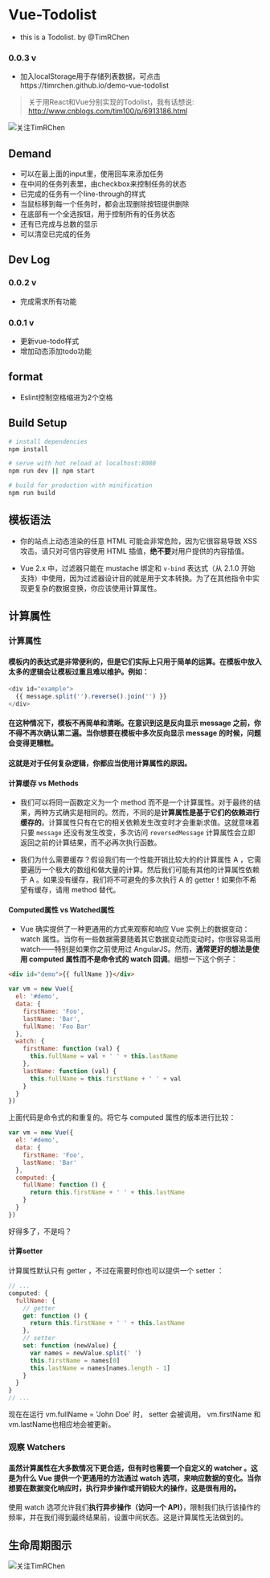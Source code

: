 # Vue-Todolist
*  this is a Todolist. by @TimRChen

### 0.0.3 v
*   加入localStorage用于存储列表数据，可点击https://timrchen.github.io/demo-vue-todolist

> 关于用React和Vue分别实现的Todolist，我有话想说: http://www.cnblogs.com/tim100/p/6913186.html

![关注TimRChen](https://raw.githubusercontent.com/TimRChen/photoRepo/master/Vue-Todlist/2017_01.gif)

## Demand
*   可以在最上面的input里，使用回车来添加任务
*   在中间的任务列表里，由checkbox来控制任务的状态
*   已完成的任务有一个line-through的样式
*   当鼠标移到每一个任务时，都会出现删除按钮提供删除
*   在底部有一个全选按钮，用于控制所有的任务状态
*   还有已完成与总数的显示
*   可以清空已完成的任务

## Dev Log

### 0.0.2 v
*   完成需求所有功能

### 0.0.1 v
*   更新vue-todo样式
*   增加动态添加todo功能


## format
*   Eslint控制空格缩进为2个空格

## Build Setup

``` bash
# install dependencies
npm install

# serve with hot reload at localhost:8080
npm run dev || npm start

# build for production with minification
npm run build
```

## 模板语法

*   你的站点上动态渲染的任意 HTML 可能会非常危险，因为它很容易导致 XSS 攻击。请只对可信内容使用 HTML 插值，**绝不要**对用户提供的内容插值。

*   Vue 2.x 中，过滤器只能在 mustache 绑定和 `v-bind` 表达式（从 2.1.0 开始支持）中使用，因为过滤器设计目的就是用于文本转换。为了在其他指令中实现更复杂的数据变换，你应该使用计算属性。

## 计算属性

### 计算属性

#### 模板内的表达式是非常便利的，但是它们实际上只用于简单的运算。在模板中放入太多的逻辑会让模板过重且难以维护。例如：
```js
<div id="example">
  {{ message.split('').reverse().join('') }}
</div>
```
#### 在这种情况下，模板不再简单和清晰。在意识到这是反向显示 message 之前，你不得不再次确认第二遍。当你想要在模板中多次反向显示 message 的时候，问题会变得更糟糕。
#### 这就是对于任何复杂逻辑，你都应当使用**计算属性**的原因。

#### **计算缓存** vs **Methods**
*   我们可以将同一函数定义为一个 method 而不是一个计算属性。对于最终的结果，两种方式确实是相同的。然而，不同的是**计算属性是基于它们的依赖进行缓存的**。计算属性只有在它的相关依赖发生改变时才会重新求值。这就意味着只要 `message` 还没有发生改变，多次访问 `reversedMessage` 计算属性会立即返回之前的计算结果，而不必再次执行函数。


*   我们为什么需要缓存？假设我们有一个性能开销比较大的的计算属性 A ，它需要遍历一个极大的数组和做大量的计算。然后我们可能有其他的计算属性依赖于 A 。如果没有缓存，我们将不可避免的多次执行 A 的 getter！如果你不希望有缓存，请用 method 替代。

#### **Computed属性** vs **Watched属性**

*   Vue 确实提供了一种更通用的方式来观察和响应 Vue 实例上的数据变动：watch 属性。当你有一些数据需要随着其它数据变动而变动时，你很容易滥用 watch——特别是如果你之前使用过 AngularJS。然而，**通常更好的想法是使用 computed 属性而不是命令式的 watch 回调**。细想一下这个例子：
```html
<div id="demo">{{ fullName }}</div>
```
```js
var vm = new Vue({
  el: '#demo',
  data: {
    firstName: 'Foo',
    lastName: 'Bar',
    fullName: 'Foo Bar'
  },
  watch: {
    firstName: function (val) {
      this.fullName = val + ' ' + this.lastName
    },
    lastName: function (val) {
      this.fullName = this.firstName + ' ' + val
    }
  }
})
```
上面代码是命令式的和重复的。将它与 computed 属性的版本进行比较：
```js
var vm = new Vue({
  el: '#demo',
  data: {
    firstName: 'Foo',
    lastName: 'Bar'
  },
  computed: {
    fullName: function () {
      return this.firstName + ' ' + this.lastName
    }
  }
})
```
好得多了，不是吗？

#### **计算setter**
计算属性默认只有 getter ，不过在需要时你也可以提供一个 setter ：
```js
// ...
computed: {
  fullName: {
    // getter
    get: function () {
      return this.firstName + ' ' + this.lastName
    },
    // setter
    set: function (newValue) {
      var names = newValue.split(' ')
      this.firstName = names[0]
      this.lastName = names[names.length - 1]
    }
  }
}
// ...
```
现在在运行 vm.fullName = 'John Doe' 时， setter 会被调用， vm.firstName 和 vm.lastName也相应地会被更新。

### 观察 Watchers
#### 虽然计算属性在大多数情况下更合适，但有时也需要一个自定义的 watcher 。这是为什么 Vue 提供一个更通用的方法通过 watch 选项，来响应数据的变化。当你想要在数据变化响应时，**执行异步操作或开销较大的操作**，这是很有用的。

使用 watch 选项允许我们**执行异步操作（访问一个 API）**，限制我们执行该操作的频率，并在我们得到最终结果前，设置中间状态。这是计算属性无法做到的。


## 生命周期图示
![关注TimRChen](https://raw.githubusercontent.com/TimRChen/photoRepo/master/Vue-Study/lifecycle.png)